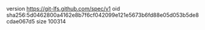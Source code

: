 version https://git-lfs.github.com/spec/v1
oid sha256:5d0462800a4162e8b7f6cf042099e121e5673b6fd88e05d053b5de8cdae067d5
size 100314
